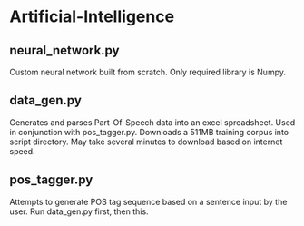 # Artificial-Intelligence
## neural_network.py
Custom neural network built from scratch. Only required library is Numpy.

## data_gen.py
Generates and parses Part-Of-Speech data into an excel spreadsheet. Used in conjunction with pos_tagger.py.
Downloads a 511MB training corpus into script directory. May take several minutes to download based on internet speed.

## pos_tagger.py
Attempts to generate POS tag sequence based on a sentence input by the user. Run data_gen.py first, then this.
